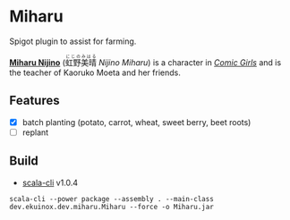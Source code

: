 # Miharu

Spigot plugin to assist for farming.

[**Miharu Nijino**](http://comic-girls.com/character/?mode=detail&id=chara7) (<ruby>虹野美晴<rt>にじのみはる</rt></ruby> *Nijino Miharu*) is a character in [*Comic Girls*](http://comic-girls.com) and is the teacher of Kaoruko Moeta and her friends.

## Features

- [x] batch planting (potato, carrot, wheat, sweet berry, beet roots)
- [ ] replant

## Build

- [scala-cli](https://scala-cli.virtuslab.org) v1.0.4

`scala-cli --power package --assembly . --main-class dev.ekuinox.dev.miharu.Miharu --force -o Miharu.jar`
